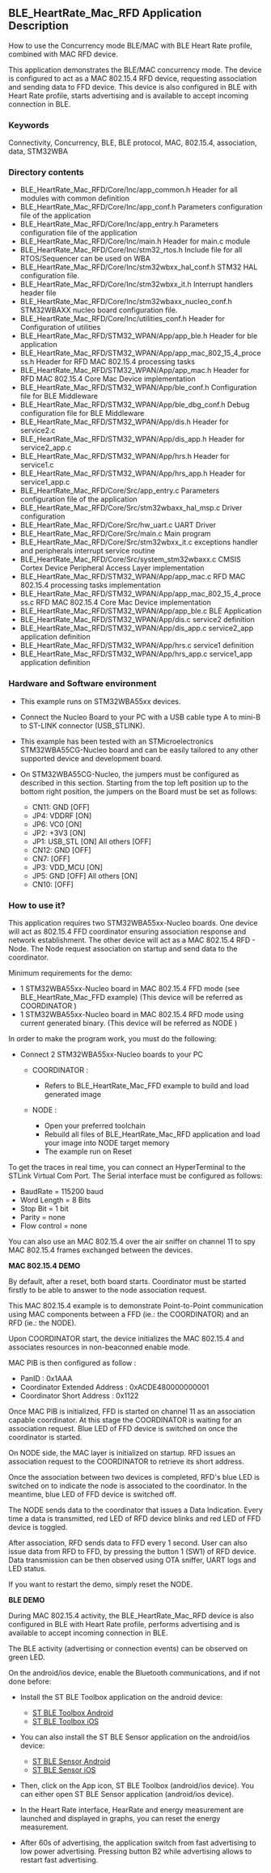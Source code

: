 ## __BLE_HeartRate_Mac_RFD Application Description__

How to use the Concurrency mode BLE/MAC with BLE Heart Rate profile, combined with MAC RFD device.

This application demonstrates the BLE/MAC concurrency mode. The device is configured to act as a MAC 802.15.4 RFD device, 
requesting association and sending data to FFD device. This device is also configured in BLE with Heart Rate profile, 
starts  advertising and is available to accept incoming connection in BLE.

### __Keywords__

Connectivity, Concurrency, BLE, BLE protocol, MAC, 802.15.4, association, data, STM32WBA

### __Directory contents__

   - BLE_HeartRate_Mac_RFD/Core/Inc/app_common.h                         		Header for all modules with common definition
   - BLE_HeartRate_Mac_RFD/Core/Inc/app_conf.h                            		Parameters configuration file of the application
   - BLE_HeartRate_Mac_RFD/Core/Inc/app_entry.h                             	Parameters configuration file of the application
   - BLE_HeartRate_Mac_RFD/Core/Inc/main.h                                  	Header for main.c module
   - BLE_HeartRate_Mac_RFD/Core/Inc/stm32_rtos.h                            	Include file for all RTOS/Sequencer can be used on WBA
   - BLE_HeartRate_Mac_RFD/Core/Inc/stm32wbxx_hal_conf.h                    	STM32 HAL configuration file.
   - BLE_HeartRate_Mac_RFD/Core/Inc/stm32wbxx_it.h                          	Interrupt handlers header file
   - BLE_HeartRate_Mac_RFD/Core/Inc/stm32wbaxx_nucleo_conf.h   					STM32WBAXX nucleo board configuration file.
   - BLE_HeartRate_Mac_RFD/Core/Inc/utilities_conf.h                        	Header for Configuration of utilities
   - BLE_HeartRate_Mac_RFD/STM32_WPAN/App/app_ble.h   							Header for ble application
   - BLE_HeartRate_Mac_RFD/STM32_WPAN/App/app_mac_802_15_4_process.h        	Header for RFD MAC 802.15.4 processing tasks
   - BLE_HeartRate_Mac_RFD/STM32_WPAN/App/app_mac.h                         	Header for RFD MAC 802.15.4 Core Mac Device implementation
   - BLE_HeartRate_Mac_RFD/STM32_WPAN/App/ble_conf.h                            Configuration file for BLE Middleware
   - BLE_HeartRate_Mac_RFD/STM32_WPAN/App/ble_dbg_conf.h                        Debug configuration file for BLE Middleware
   - BLE_HeartRate_Mac_RFD/STM32_WPAN/App/dis.h                                 Header for service2.c 
   - BLE_HeartRate_Mac_RFD/STM32_WPAN/App/dis_app.h                             Header for service2_app.c 
   - BLE_HeartRate_Mac_RFD/STM32_WPAN/App/hrs.h                                 Header for service1.c 
   - BLE_HeartRate_Mac_RFD/STM32_WPAN/App/hrs_app.h                             Header for service1_app.c 
   - BLE_HeartRate_Mac_RFD/Core/Src/app_entry.c                             	Parameters configuration file of the application
   - BLE_HeartRate_Mac_RFD/Core/Src/stm32wbaxx_hal_msp.c                    	Driver configuration
   - BLE_HeartRate_Mac_RFD/Core/Src/hw_uart.c                               	UART Driver
   - BLE_HeartRate_Mac_RFD/Core/Src/main.c                                  	Main program
   - BLE_HeartRate_Mac_RFD/Core/Src/stm32wbxx_it.c                          	exceptions handler and peripherals interrupt service routine
   - BLE_HeartRate_Mac_RFD/Core/Src/system_stm32wbaxx.c                     	CMSIS Cortex Device Peripheral Access Layer implementation
   - BLE_HeartRate_Mac_RFD/STM32_WPAN/App/app_mac.c    			            	RFD MAC 802.15.4 processing tasks implementation
   - BLE_HeartRate_Mac_RFD/STM32_WPAN/App/app_mac_802_15_4_process.c        	RFD MAC 802.15.4 Core Mac Device implementation
   - BLE_HeartRate_Mac_RFD/STM32_WPAN/App/app_ble.c                             BLE Application 
   - BLE_HeartRate_Mac_RFD/STM32_WPAN/App/dis.c                                 service2 definition 
   - BLE_HeartRate_Mac_RFD/STM32_WPAN/App/dis_app.c                             service2_app application definition
   - BLE_HeartRate_Mac_RFD/STM32_WPAN/App/hrs.c                                 service1 definition
   - BLE_HeartRate_Mac_RFD/STM32_WPAN/App/hrs_app.c                             service1_app application definition

### __Hardware and Software environment__
 
- This example runs on STM32WBA55xx devices.
- Connect the Nucleo Board to your PC with a USB cable type A to mini-B to ST-LINK connector (USB_STLINK). 
- This example has been tested with an STMicroelectronics STM32WBA55CG-Nucleo board and 
  can be easily tailored to any other supported device and development board.
  
- On STM32WBA55CG-Nucleo, the jumpers must be configured as described
  in this section. Starting from the top left position up to the bottom 
  right position, the jumpers on the Board must be set as follows:

  - CN11:    GND         [OFF]
  - JP4:     VDDRF       [ON]
  - JP6:     VC0         [ON]
  - JP2:     +3V3        [ON] 
  - JP1:     USB_STL     [ON]   All others [OFF]
  - CN12:    GND         [OFF]
  - CN7:     <All>       [OFF]
  - JP3:     VDD_MCU     [ON]
  - JP5:     GND         [OFF]  All others [ON]
  - CN10:    <All>       [OFF]

### __How to use it?__

This application requires two STM32WBA55xx-Nucleo boards. One device will act as 
802.15.4 FFD coordinator ensuring association response and network establishment. 
The other device will act as a MAC 802.15.4 RFD - Node. The Node request 
association on startup and send data to the coordinator. 

Minimum requirements for the demo:

- 1 STM32WBA55xx-Nucleo board in MAC 802.15.4 FFD mode (see BLE_HeartRate_Mac_FFD example)
  (This device will be referred as COORDINATOR )
- 1 STM32WBA55xx-Nucleo board in MAC 802.15.4 RFD mode using current generated binary.
  (This device will be referred as NODE )

In order to make the program work, you must do the following: 

- Connect 2 STM32WBA55xx-Nucleo boards to your PC 
	
    - COORDINATOR :
      - Refers to BLE_HeartRate_Mac_FFD example to build and load generated image
 
    - NODE :
	  - Open your preferred toolchain 
	  - Rebuild all files of BLE_HeartRate_Mac_RFD application and load your image into NODE target memory 
      - The example run on Reset

     
To get the traces in real time, you can connect an HyperTerminal to the STLink Virtual Com Port.
The Serial interface must be configured as follows:

- BaudRate = 115200 baud  
- Word Length = 8 Bits 
- Stop Bit = 1 bit
- Parity = none
- Flow control = none

You can also use an MAC 802.15.4 over the air sniffer on channel 11 to spy MAC 802.15.4 frames exchanged between the devices.

__MAC 802.15.4 DEMO__ 

By default, after a reset, both board starts. Coordinator must be started firstly to be able to answer to the node association request.

This MAC 802.15.4 example is to demonstrate Point-to-Point communication using MAC components between a FFD (ie.: the COORDINATOR) and an RFD (ie.: the NODE). 

Upon COORDINATOR start, the device initializes the MAC 802.15.4 and associates resources in non-beaconned enable mode. 

MAC PIB is then configured as follow :

- PanID : 0x1AAA
- Coordinator Extended Address : 0xACDE480000000001
- Coordinator Short Address    : 0x1122

Once MAC PIB is initialized, FFD is started on channel 11 as an association capable coordinator.
At this stage the COORDINATOR is waiting for an association request. Blue LED of FFD device is switched on once the coordinator is started.

On NODE side, the MAC layer is initialized on startup. RFD issues an association request to the COORDINATOR to retrieve its short address. 

Once the association between two devices is completed, RFD's blue LED is switched on to indicate the node is associated to the coordinator.
In the meantime, blue LED of FFD device is switched off.

The NODE sends data to the coordinator that issues a Data Indication.
Every time a data is transmitted, red LED of RFD device blinks and red LED of FFD device is toggled.

After association, RFD sends data to FFD every 1 second.
User can also issue data from RFD to FFD, by pressing the button 1 (SW1) of RFD device.
Data transmission can be then observed using OTA sniffer, UART logs and LED status. 

If you want to restart the demo, simply reset the NODE.

__BLE DEMO__ 

During MAC 802.15.4 activity, the BLE_HeartRate_Mac_RFD device is also configured in BLE with Heart Rate profile, performs advertising and is available
to accept incoming connection in BLE.    

The BLE activity (advertising or connection events) can be observed on green LED.

On the android/ios device, enable the Bluetooth communications, and if not done before:

- Install the ST BLE Toolbox application on the android device:
	- <a href="https://play.google.com/store/apps/details?id=com.st.dit.stbletoolbox"> ST BLE Toolbox Android</a>
    - <a href="https://apps.apple.com/us/app/st-ble-toolbox/id1531295550"> ST BLE Toolbox iOS</a>

- You can also install the ST BLE Sensor application on the android/ios device:
	- <a href="https://play.google.com/store/apps/details?id=com.st.bluems"> ST BLE Sensor Android</a>
	- <a href="https://itunes.apple.com/us/App/st-bluems/id993670214?mt=8"> ST BLE Sensor iOS</a>

- Then, click on the App icon, ST BLE Toolbox (android/ios device).
You can either open ST BLE Sensor application (android/ios device).

- In the Heart Rate interface, HearRate and energy measurement are launched and displayed in graphs, you can reset the energy measurement.
- After 60s of advertising, the application switch from fast advertising to low power advertising.
Pressing button B2 while advertising allows to restart fast advertising.
